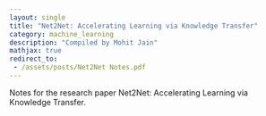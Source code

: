 ```yaml
---
layout: single
title: "Net2Net: Accelerating Learning via Knowledge Transfer"
category: machine_learning
description: "Compiled by Mohit Jain"
mathjax: true
redirect_to:
 - /assets/posts/Net2Net Notes.pdf
---
```


Notes for the research paper Net2Net: Accelerating Learning via Knowledge Transfer.